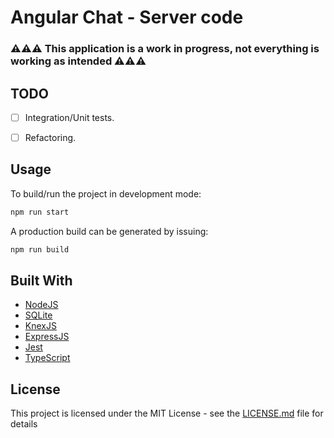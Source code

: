 
# Angular Chat - Server code  
  
### ⚠️⚠️⚠️ This application is a work in progress, not everything is working as intended ⚠️⚠️⚠️
  
  ## TODO
 - [ ] Integration/Unit tests.
 - [ ] Refactoring.

  
## Usage

To build/run the project in development mode:

```bash
npm run start
```

A production build can be generated by issuing:

```bash
npm run build
```

## Built With

* [NodeJS](https://nodejs.org)
* [SQLite](https://www.sqlite.org)
* [KnexJS](https://knexjs.org)
* [ExpressJS](https://expressjs.com)
* [Jest](https://jestjs.io)
* [TypeScript](https://www.typescriptlang.org)

## License

This project is licensed under the MIT License - see the [LICENSE.md](../LICENSE.md) file for details
